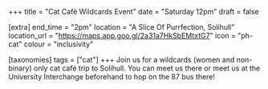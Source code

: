 +++
title = "Cat Café Wildcards Event"
date = "Saturday 12pm"
draft = false

[extra]
end_time = "2pm"
location = "A Slice Of Purrfection, Solihull"
location_url = "https://maps.app.goo.gl/2a31a7HkSbEMtxtG7"
icon = "ph-cat"
colour = "inclusivity"

[taxonomies]
tags = ["cat"]
+++
Join us for a wildcards (women and non-binary) only cat café trip to Solihull. You can meet us there or meet us at the University Interchange beforehand to hop on the 87 bus there!
